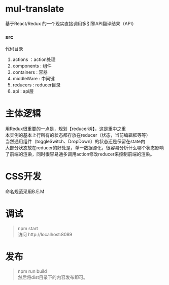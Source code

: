 # mul-translate
基于React/Redux 的一个现实直接调用多引擎API翻译结果（API）

### src
代码目录
1. actions ：action处理
2. components : 组件
3. containers : 容器
4. middleWare : 中间键
5. reducers : reducer目录
6. api : api层

# 主体逻辑
用Redux很重要的一点是，规划【reducer树】，这是重中之重<br/>
本实例的基本上行所有的状态都存放在reducer（状态，当前编辑框等等）<br/>
当然通用组件（toggleSwitch、DropDown）的状态还是保留在state内<br/>
大部分状态放在reducer的好处是，单一数据源化，很容易分析什么哪个状态影响了前端的渲染，同时很容易通多调用action修改reducer来控制前端的渲染。

# CSS开发
命名规范采用B.E.M

# 调试
> npm start<br />
> 访问 http://localhost:8089

# 发布
> npm run build<br/>
>然后将dist目录下的内容发布即可。